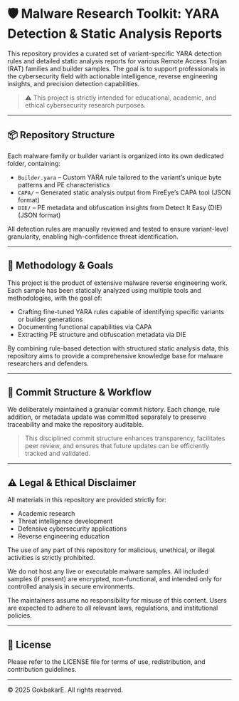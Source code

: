 # 🛡️ Malware Research Toolkit: YARA Detection & Static Analysis Reports

This repository provides a curated set of variant-specific YARA detection rules and detailed static analysis reports for various Remote Access Trojan (RAT) families and builder samples. The goal is to support professionals in the cybersecurity field with actionable intelligence, reverse engineering insights, and precision detection capabilities.

> ⚠️ This project is strictly intended for educational, academic, and ethical cybersecurity research purposes.

---

## 📦 Repository Structure

Each malware family or builder variant is organized into its own dedicated folder, containing:

- `Builder.yara` – Custom YARA rule tailored to the variant’s unique byte patterns and PE characteristics
- `CAPA/` – Generated static analysis output from FireEye’s CAPA tool (JSON format)
- `DIE/` – PE metadata and obfuscation insights from Detect It Easy (DIE) (JSON format)

All detection rules are manually reviewed and tested to ensure variant-level granularity, enabling high-confidence threat identification.

---

## 🧪 Methodology & Goals

This project is the product of extensive malware reverse engineering work. Each sample has been statically analyzed using multiple tools and methodologies, with the goal of:

- Crafting fine-tuned YARA rules capable of identifying specific variants or builder generations
- Documenting functional capabilities via CAPA
- Extracting PE structure and obfuscation metadata via DIE

By combining rule-based detection with structured static analysis data, this repository aims to provide a comprehensive knowledge base for malware researchers and defenders.

---

## 🔁 Commit Structure & Workflow

We deliberately maintained a granular commit history. Each change, rule addition, or metadata update was committed separately to preserve traceability and make the repository auditable.

> This disciplined commit structure enhances transparency, facilitates peer review, and ensures that future updates can be efficiently tracked and validated.

---

## ⚠️ Legal & Ethical Disclaimer

All materials in this repository are provided strictly for:

- Academic research
- Threat intelligence development
- Defensive cybersecurity applications
- Reverse engineering education

The use of any part of this repository for malicious, unethical, or illegal activities is strictly prohibited.

We do not host any live or executable malware samples. All included samples (if present) are encrypted, non-functional, and intended only for controlled analysis in secure environments.

The maintainers assume no responsibility for misuse of this content. Users are expected to adhere to all relevant laws, regulations, and institutional policies.

---

## 📜 License

Please refer to the LICENSE file for terms of use, redistribution, and contribution guidelines.

---

© 2025 GokbakarE. All rights reserved.

